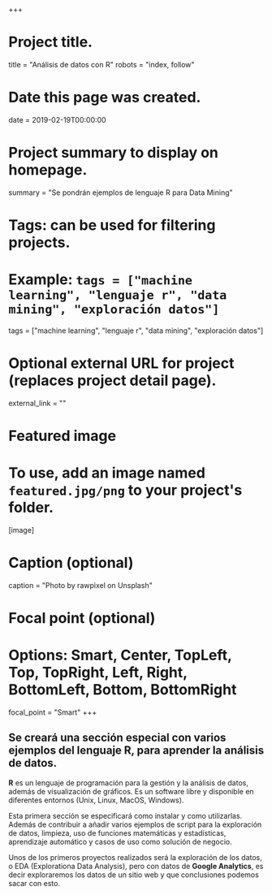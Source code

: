 +++
# Project title.
title = "Análisis de datos con R"
robots = "index, follow"
# Date this page was created.
date = 2019-02-19T00:00:00

# Project summary to display on homepage.
summary = "Se pondrán ejemplos de lenguaje R para Data Mining"

# Tags: can be used for filtering projects.
# Example: `tags = ["machine learning", "lenguaje r", "data mining", "exploración datos"]`
tags = ["machine learning", "lenguaje r", "data mining", "exploración datos"]

# Optional external URL for project (replaces project detail page).
external_link = ""

# Featured image
# To use, add an image named `featured.jpg/png` to your project's folder.
[image]
  # Caption (optional)
  caption = "Photo by rawpixel on Unsplash"

  # Focal point (optional)
  # Options: Smart, Center, TopLeft, Top, TopRight, Left, Right, BottomLeft, Bottom, BottomRight
  focal_point = "Smart"
+++

## Se creará una sección especial con varios ejemplos del lenguaje R, para aprender la análisis de datos.

**R** es un lenguaje de programación para la gestión y la análisis de datos, además de visualización de gráficos. Es un software libre y disponible en diferentes entornos (Unix, Linux, MacOS, Windows).

Esta primera sección se especificará como instalar y como utilizarlas. Además de contribuir a añadir varios ejemplos de script para la exploración de datos, limpieza, uso de funciones matemáticas y estadísticas, aprendizaje automático y casos de uso como solución de negocio.

Unos de los primeros proyectos realizados será la exploración de los datos, o EDA (Explorationa Data Analysis), pero con datos de **Google Analytics**, es decir exploraremos los datos de un sitio web y que conclusiones podemos sacar con esto.
